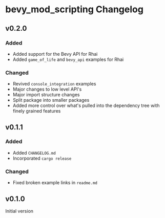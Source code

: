 # bevy_mod_scripting Changelog

## v0.2.0
### Added
- Added support for the Bevy API for Rhai
- Added `game_of_life` and `bevy_api` examples for Rhai
### Changed
- Revived `console_integration` examples
- Major changes to low level API's
- Major import structure changes
- Split package into smaller packages
- Added more control over what's pulled into the dependency tree with finely grained features

## v0.1.1
### Added 
- Added `CHANGELOG.md`
- Incorporated `cargo release`
### Changed
- Fixed broken example links in `readme.md`

## v0.1.0
Initial version